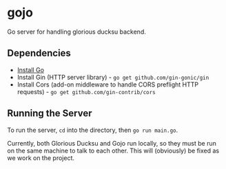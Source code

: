 # gojo
Go server for handling glorious ducksu backend.

## Dependencies
- [Install Go](https://go.dev/doc/install)
- Install Gin (HTTP server library) -  `go get github.com/gin-gonic/gin`
- Install Cors (add-on middleware to handle CORS preflight HTTP requests) - `go get github.com/gin-contrib/cors`

## Running the Server
To run the server, `cd` into the directory, then `go run main.go`.

Currently, both Glorious Ducksu and Gojo run locally, so they must be run on the same machine to talk to each other. This will (obviously) be fixed as we work on the project.
